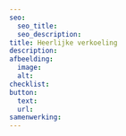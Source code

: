 ```yaml
---
seo:
  seo_title:
  seo_description:
title: Heerlijke verkoeling
description:
afbeelding:
  image:
  alt:
checklist:
button:
  text:
  url:
samenwerking:
---
```

